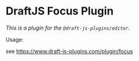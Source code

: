 # DraftJS Focus Plugin

_This is a plugin for the `@draft-js-plugins/editor`._

Usage:

see https://www.draft-js-plugins.com/plugin/focus
